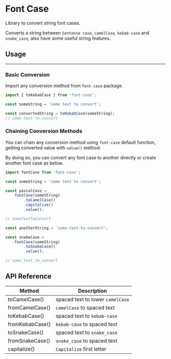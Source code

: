 # Font Case

Library to convert string font cases.

Converts a string between `Sentense case`, `camelCase`, `kebab-case` and `snake_case`, also have some useful string features.

## Usage
---

### Basic Conversion

Import any conversion method from `font-case` package.

```javascript
import { toKebabCase } from 'font-case';

const someString = 'some text to convert';

const convertedString = toKebabCase(someString);
// some-text-to-convert
```

### Chaining Conversion Methods

You can chain any conversion method using `font-case` default function, getting converted value with `value()` method.

By doing so, you can convert any font case to another directly or create another font case as below.

```javascript
import fontCase from 'font-case';

const someString = 'some text to convert';

const pascalCase =
    fontCase(someString)
        .toCamelCase()
        .capitalize()
        .value();

// SomeTextToConvert

const anotherString = 'some-text-to-convert';

const snakeCase =
    fontCase(someString)
        .toSnakeCase()
        .value();

// some_text_to_convert
```

## API Reference

| Method | Description |
| --------- | ----------- |
| toCamelCase() | spaced text to lower `camelCase` |
| fromCamelCase() | `camelCase` to spaced text |
| toKebabCase() | spaced text to `kebab-case` |
| fromKebabCase() | `kebab-case` to spaced text |
| toSnakeCase() | spaced text to `snake_case` |
| fromSnakeCase() | `snake_case` to spaced text |
| capitalize() | `Capitalize` first letter |
